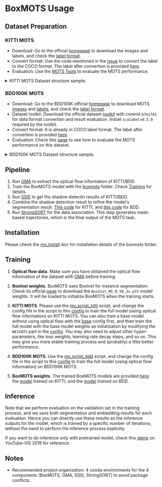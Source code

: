 # BoxMOTS Usage
## Dataset Preparation
### KITTI MOTS
- Download: Go to the official [homepage](https://www.vision.rwth-aachen.de/page/mots) to download the images and labels, and check the [label format](https://www.vision.rwth-aachen.de/page/mots#:~:text=code%20on%20github-,Annotation%20Format,-We%20provide%20two).
- Convert format: Use the code mentioned in the [issue](https://github.com/VisualComputingInstitute/TrackR-CNN/issues/60) to convert the label to the COCO format. The label after convertion is provided [here](https://github.com/Spritea/BoxMOTS/releases/download/v0.1/annotations.zip).
- Evaluation: Use the [MOTS Tools](https://github.com/VisualComputingInstitute/mots_tools) to evaluate the MOTS performance.

<details>
<summary>KITTI MOTS Dataset structure sample.</summary>
  
```
├── KITTI_MOTS
│   ├── annotations
│       ├── train_in_trainval_gt_as_coco_instances.json
|       ├── val_in_trainval_gt_as_coco_instances.json
│   ├── imgs
│       ├── train_in_trainval
│           ├── 0000
|               ├── 000000.png
|               ├── 000001.png
|               ├── ...
|               ├── 000153.png
│           ├── 0001
│           ├── 0003
│           ├── ...
│           ├── 0020
│       ├── val_in_trainval
│           ├── 0002
│           ├── 0006
│           ├── 0007
│           ├── ...
│           ├── 0018
```

</details>

### BDD100K MOTS
- Download: Go to the BDD100K official [homepage](https://doc.bdd100k.com/download.html) to download MOTS [images](https://doc.bdd100k.com/download.html#mots-2020-images) and [labels](https://doc.bdd100k.com/download.html#mots-2020-labels), and check the [label format](https://doc.bdd100k.com/download.html#mots-2020-labels:~:text=2020%20The%20bitmask%20format%20is%20explained%20at%3A-,Instance%20Segmentation%20Format,-.).
- Dataset toolkit: Download the official dataset [toolkit](https://github.com/bdd100k/bdd100k) with commit `b7e1781` for data format convertion and result evaluation. Install `scalabel=0.3.0` required by the toolkit.
- Convert format: It is already in COCO label format. The label after convertion is provided [here](https://github.com/Spritea/BoxMOTS/releases/download/v0.1/from_rles.zip).
- Evaluation: Check this [page](https://doc.bdd100k.com/evaluate.html#multi-object-tracking-and-segmentation-segmentation-tracking) to see how to evaluate the MOTS performance on this dataset.

<details>
<summary>BDD100K MOTS Dataset structure sample.</summary>
  
```
├── bdd100k
│   ├── images
│       ├── seg_track_20
│           ├── train
│               ├── 000d4f89-3bcbe37a
│                   ├── 000d4f89-3bcbe37a-0000001.jpg
│                   ├── ...
│               ├── 000d35d3-41990aa4
│               ├── ...
│           ├── val
│   ├── labels
│       ├── seg_track_20
│           ├── bitmasks
|           ├── colormaps
│           ├── from_rles
│               ├── train_seg_track.json
|               ├── val_seg_track.json
|           ├── polygons
│           ├── rles

```

</details>

## Pipeline
1. Run [GMA](https://github.com/Spritea/BoxMOTS/tree/main/GMA) to extract the optical flow information of KITTI/BDD.
2. Train the BoxMOTS model with the [boxmots](.) folder. Check [Training](#training) for details.
3. Run [SSIS](https://github.com/Spritea/BoxMOTS/tree/main/SSIS) to get the shadow detectin results of KITTI/BDD.
4. Combine the shadow detection result to refine the model's segmentation result. [This code](https://github.com/Spritea/BoxMOTS/blob/main/boxmots/my_code/for_shadow/combine_shadow.py) for KITTI, and [this code](https://github.com/Spritea/BoxMOTS/blob/main/boxmots/my_code/for_shadow/combine_shadow_bdd_by_class.py) for BDD.
5. Run [StrongSORT](https://github.com/Spritea/BoxMOTS/tree/main/StrongSORT) for the data association. This step generates mask-based trajectories, which is the final output of the MOTS task.

## Installation
Please check the [my_install](my_install.md) doc for installation details of the boxmots folder.

## Training
1. **Optical flow data**. Make sure you have obtained the optical flow information of the dataset with [GMA](https://github.com/Spritea/BoxMOTS/tree/main/GMA) before training.
   
2. **BoxInst weights**. BoxMOTS uses BoxInst for instance segmentation. Check its official [page](https://github.com/aim-uofa/AdelaiDet/blob/master/configs/BoxInst/README.md) to download the `BoxInst_MS_R_50_3x.pth` model weights. It will be loaded to initialize BoxMOTS when the training starts.

3. **KITTI MOTS**. Please use the [my_script_kitti](my_script_kitti.sh) script, and change the config file in the script to this [config](configs/BoxInst_ReID_One_Class_Infer_Pair_Warp_ReID_Eval_In_Train/MS_R_50_1x_kitti_mots_coco_pretrain_strong_long_epoch_seq_shuffle_fl_2_lr_0_0001_bs_4_eval_500_steps_4k.yaml) to train the full model (using optical flow information) on KITTI MOTS.
You can also train a base model without using optical flow with the [base](configs/BoxInst_ReID_One_Class_Infer_Right_Track/MS_R_50_1x_kitti_mots_coco_pretrain_strong_long_epoch_seq_shuffle_fl_2_lr_0_0001_bs_4_eval_500_steps_4k.yaml) config first, and then train the full model with the base model weights as initialization by modifying the `WEIGHTS` part in the [config](configs/BoxInst_ReID_One_Class_Infer_Pair_Warp_ReID_Eval_In_Train/MS_R_50_1x_kitti_mots_coco_pretrain_strong_long_epoch_seq_shuffle_fl_2_lr_0_0001_bs_4_eval_500_steps_4k.yaml). You may also need to adjust other hyper-parameters, like loss weights, learning rate decay steps, and so on. This may give you more stable training process and (probably) a little better performance.

4. **BDD100K MOTS**. Use the [my_script_bdd](my_script_bdd.sh) script, and change the config file in the script to this [config](configs/BDD_DATA/BoxInst_ReID_One_Class_Infer_BDD_Pair_Warp_ReID_Eval_In_Train/MS_R_50_1x_bdd_mots_coco_pretrain_strong_iter_21k_seq_shuffle_fl_2_lr_0_001_bs_4_eval_500_no_color_sim.yaml) to train the full model (using optical flow information) on BDD100K MOTS. 

5. **BoxMOTS weights**. The trained BoxMOTS models are provided [here](https://github.com/Spritea/BoxMOTS/releases/tag/v0.1): the [model](https://github.com/Spritea/BoxMOTS/releases/download/v0.1/model_kitti_use_optical_flow.pth) trained on KITTI, and the [model](https://github.com/Spritea/BoxMOTS/releases/download/v0.1/model_bdd_use_optical_flow.pth) trained on BDD.

## Inference
Note that we perform evaluation on the validation set in the training process, and we save both segmentation and embedding results for each evaluation. Hence you can directly use these results as the inference outputs for the model, which is trained by a specific number of iterations, without the need to perform the inference process explicitly.

If you want to do inference only with pretrained model, check this [demo](demo_for_ytvis_2019/my_demo_multi_seq_ytvis_kitti_pretrain.py) on YouTube-VIS 2019 for reference.

## Notes
- Recommended project organization: 4 conda environments for the 4 components (BoxMOTS, GMA, SSIS, StrongSORT) to avoid package conflicts.
